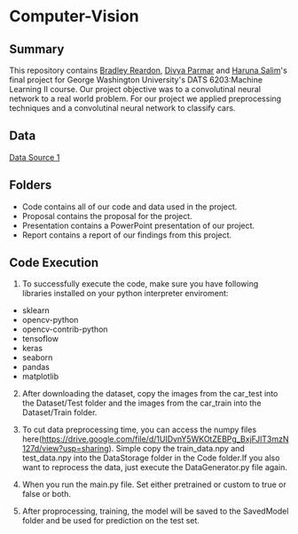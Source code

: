 # Computer-Vision

## Summary
This repository contains [Bradley Reardon](https://github.com/breardon7), [Divya Parmar](https://github.com/dparmar16) and [Haruna Salim](https://github.com/BABAYEGAR)'s final project for George Washington University's DATS 6203:Machine Learning II course.
Our project objective was to a convolutinal neural network to a real world problem. For our project we applied preprocessing techniques and a convolutinal neural network to classify cars.

## Data
[Data Source 1](https://ai.stanford.edu/~jkrause/cars/car_dataset.html)   

## Folders
* Code contains all of our code and data used in the project.
* Proposal contains the proposal for the project.
* Presentation contains a PowerPoint presentation of our project.
* Report contains a report of our findings from this project.

## Code Execution

1. To successfully execute the code, make sure you have following libraries installed on your python interpreter enviroment:

* sklearn 
* opencv-python
* opencv-contrib-python
* tensoflow 
* keras
* seaborn 
* pandas
* matplotlib

2. After downloading the dataset, copy the images from the car_test into the Dataset/Test folder and the images from the car_train into the Dataset/Train folder.

3. To cut data preprocessing time, you can access the numpy files here(https://drive.google.com/file/d/1UIDvnY5WKOtZEBPg_BxjFJlT3mzN127d/view?usp=sharing). Simple copy the train_data.npy and test_data.npy into the DataStorage folder in the Code folder.If you also want to reprocess the data, just execute the DataGenerator.py file again.

3. When you run the main.py file. Set either pretrained or custom to true or false or both. 

3. After proprocessing, training, the model will be saved to the SavedModel folder and be used for prediction on the test set.
